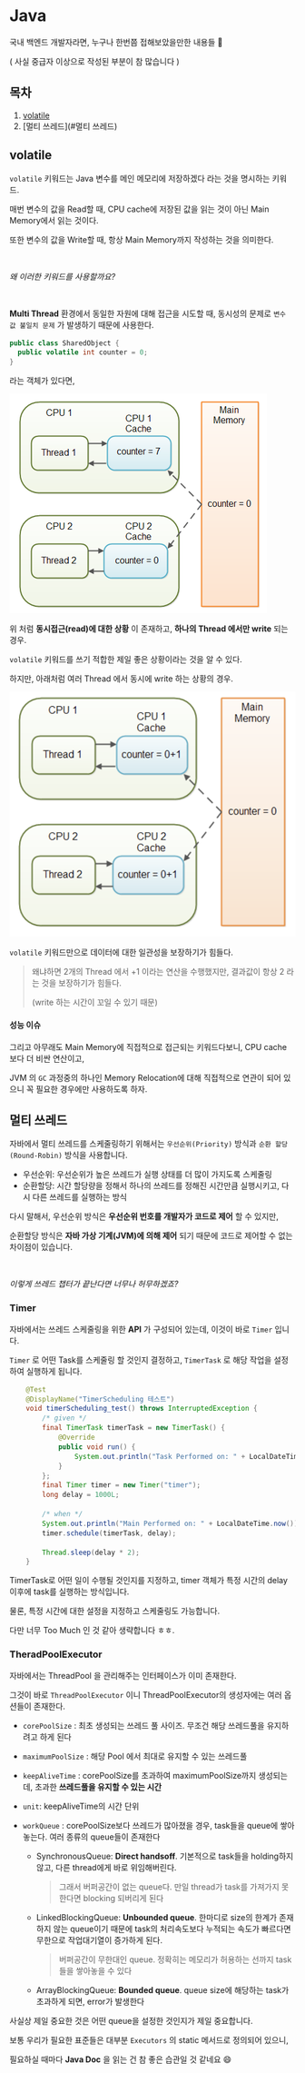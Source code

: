 # Java

국내 백엔드 개발자라면, 누구나 한번쯤 접해보았을만한 내용들 :jack_o_lantern:  

( 사실 중급자 이상으로 작성된 부분이 참 많습니다 )

## 목차

1. [volatile](#volatile)
2. [멀티 쓰레드](#멀티 쓰레드)



## volatile

`volatile` 키워드는 Java 변수를 메인 메모리에 저장하겠다 라는 것을 명시하는 키워드. 

매번 변수의 값을 Read할 때, CPU cache에 저장된 값을 읽는 것이 아닌 Main Memory에서 읽는 것이다. 

또한 변수의 값을 Write할 때, 항상 Main Memory까지 작성하는 것을 의미한다. 

<br>

*왜 이러한 키워드를 사용할까요?*   

<br>

**Multi Thread** 환경에서 동일한 자원에 대해 접근을 시도할 때, 동시성의 문제로 `변수 값 불일치 문제` 가 발생하기 때문에 사용한다. 

```java
public class SharedObject {
  public volatile int counter = 0;
}
```

라는 객체가 있다면, 

<div>
  <img src="img/volatile.png" text-align="center" />
</div>

위 처럼 **동시접근(read)에 대한 상황** 이 존재하고, **하나의 Thread 에서만 write** 되는 경우. 

`volatile` 키워드를 쓰기 적합한 제일 좋은 상황이라는 것을 알 수 있다. 

하지만, 아래처럼 여러 Thread 에서 동시에 write 하는 상황의 경우. 

<div>
  <img src="img/not_volatile.png" text-align="center" />
</div>

`volatile` 키워드만으로 데이터에 대한 일관성을 보장하기가 힘들다. 

> 왜냐하면 2개의 Thread 에서 +1 이라는 연산을 수행했지만, 결과값이 항상 2 라는 것을 보장하기가 힘들다. 
>
> (write 하는 시간이 꼬일 수 있기 때문)

#### 성능 이슈

그리고 아무래도 Main Memory에 직접적으로 접근되는 키워드다보니, CPU cache 보다 더 비싼 연산이고,  

JVM 의 `GC` 과정중의 하나인 Memory Relocation에 대해 직접적으로 연관이 되어 있으니 꼭 필요한 경우에만 사용하도록 하자. 



## 멀티 쓰레드

자바에서 멀티 쓰레드를 스케줄링하기 위해서는 `우선순위(Priority)` 방식과 `순환 할당(Round-Robin)` 방식을 사용합니다. 

* 우선순위: 우선순위가 높은 쓰레드가 실행 상태를 더 많이 가지도록 스케줄링
* 순환할당: 시간 할당량을 정해서 하나의 쓰레드를 정해진 시간만큼 실행시키고, 다시 다른 쓰레드를 실행하는 방식

다시 말해서, 우선순위 방식은 **우선순위 번호를 개발자가 코드로 제어** 할 수 있지만,  

순환할당 방식은 **자바 가상 기계(JVM)에 의해 제어** 되기 때문에 코드로 제어할 수 없는 차이점이 있습니다. 

<br>

*이렇게 쓰레드 챕터가 끝난다면 너무나 허무하겠죠?*

### Timer

자바에서는 쓰레드 스케줄링을 위한 **API** 가 구성되어 있는데, 이것이 바로 `Timer` 입니다. 

`Timer` 로 어떤 Task를 스케줄링 할 것인지 결정하고, `TimerTask` 로 해당 작업을 설정하여 실행하게 됩니다. 

```java
    @Test
    @DisplayName("TimerScheduling 테스트")
    void timerScheduling_test() throws InterruptedException {
        /* given */
        final TimerTask timerTask = new TimerTask() {
            @Override
            public void run() {
                System.out.println("Task Performed on: " + LocalDateTime.now());
            }
        };
        final Timer timer = new Timer("timer");
        long delay = 1000L;

        /* when */
        System.out.println("Main Performed on: " + LocalDateTime.now());
        timer.schedule(timerTask, delay);

        Thread.sleep(delay * 2);
    }
```

TimerTask로 어떤 일이 수행될 것인지를 지정하고, timer 객체가 특정 시간의 delay 이후에 task를 실행하는 방식입니다. 

물론, 특정 시간에 대한 설정을 지정하고 스케줄링도 가능합니다. 

다만 너무 Too Much 인 것 같아 생략합니다 ㅎㅎ. 

### TheradPoolExecutor

자바에서는 ThreadPool 을 관리해주는 인터페이스가 이미 존재한다. 

그것이 바로 `ThreadPoolExecutor` 이니 ThreadPoolExecutor의 생성자에는 여러 옵션들이 존재한다. 

* `corePoolSize` : 최초 생성되는 쓰레드 풀 사이즈. 무조건 해당 쓰레드풀을 유지하려고 하게 된다

* `maximumPoolSize` : 해당 Pool 에서 최대로 유지할 수 있는 쓰레드풀

* `keepAliveTime` : corePoolSize를 초과하여 maximumPoolSize까지 생성되는데, 초과한 **쓰레드풀을 유지할 수 있는 시간**

* `unit`: keepAliveTime의 시간 단위

* `workQueue` : corePoolSize보다 쓰레드가 많아졌을 경우, task들을 queue에 쌓아 놓는다. 여러 종류의 queue들이 존재한다

  * SynchronousQueue: **Direct handsoff**. 기본적으로 task들을 holding하지 않고, 다른 thread에게 바로 위임해버린다. 

    > 그래서 버퍼공간이 없는 queue다. 만일 thread가 task를 가져가지 못한다면 blocking 되버리게 된다

  * LinkedBlockingQueue: **Unbounded queue**. 한마디로 size의 한계가 존재하지 않는 queue이기 때문에 task의 처리속도보다 누적되는 속도가 빠르다면 무한으로 작업대기열이 증가하게 된다.

    > 버퍼공간이 무한대인 queue. 정확히는 메모리가 허용하는 선까지 task들을 쌓아놓을 수 있다

  * ArrayBlockingQueue: **Bounded queue**. queue size에 해당하는 task가 초과하게 되면, error가 발생한다

사실상 제일 중요한 것은 어떤 queue을 설정한 것인지가 제일 중요합니다. 

보통 우리가 필요한 표준들은 대부분 `Executors` 의 static 메서드로 정의되어 있으니,  

필요하실 때마다 **Java Doc** 을 읽는 건 참 좋은 습관일 것 같네요 :smile:   



